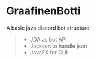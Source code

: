 # GraafinenBotti

A basic java discord bot structure: 

> - JDA as bot API
> - Jackson to handle json
> - JavaFX for GUI.
